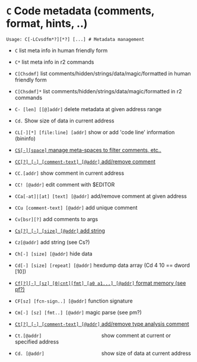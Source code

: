 <!-- TITLE: C -->

#  `C` Code metadata (comments, format, hints, ..)


```
Usage: C[-LCvsdfm*?][*?] [...] # Metadata management
```


- `C` list meta info in human friendly form
- `C*` list meta info in r2 commands
- `C[Chsdmf]` list comments/hidden/strings/data/magic/formatted in human friendly form
- `C[Chsdmf]*` list comments/hidden/strings/data/magic/formatted in r2 commands
- `C- [len] [[@]addr]` delete metadata at given address range
- `Cd.` Show size of data in current address
- `CL[-][*] [file:line] [addr]` show or add 'code line' information (bininfo)

- [ `CS[-][space]` manage meta-spaces to filter comments, etc..](/options/capc/cs)

- [ `CC[?] [-] [comment-text] [@addr]` add/remove comment](/options/capc/cc)

- `CC.[addr]` show comment in current address
- `CC! [@addr]` edit comment with $EDITOR
- `CCa[-at]|[at] [text] [@addr]` add/remove comment at given address
- `CCu [comment-text] [@addr]` add unique comment
- `Cv[bsr][?]` add comments to args

- [ `Cs[?] [-] [size] [@addr]` add string](/options/capc/csmalls)

- `Cz[@addr]` add string (see Cs?)
- `Ch[-] [size] [@addr]` hide data
- `Cd[-] [size] [repeat] [@addr]` hexdump data array (Cd 4 10 == dword [10])

- [ `Cf[?][-] [sz] [0|cnt][fmt] [a0 a1...] [@addr]` format memory (see pf?)](/options/capc/cf)

- `CF[sz] [fcn-sign..] [@addr]` function signature
- `Cm[-] [sz] [fmt..] [@addr]` magic parse (see pm?)

- [`Ct[?] [-] [comment-text] [@addr]`               add/remove type analysis comment](/options/capc/t)
- `Ct.[@addr]                      `               show comment at current or specified address
- `Cd. [@addr]                     `               show size of data at current address

<p hidden>C C* C- CL CC. CC! CCa CCu Cv Cs Cz Ch Cd Cf CF Cm Cd</p>